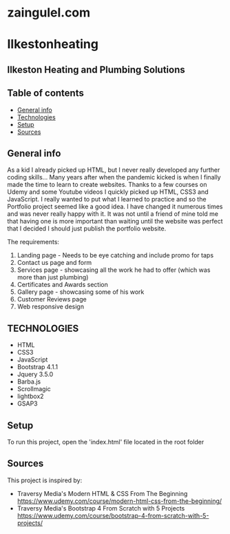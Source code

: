 # zaingulel.com

# Ilkestonheating

## Ilkeston Heating and Plumbing Solutions

## Table of contents
* [General info](#general-info)
* [Technologies](#technologies)
* [Setup](#setup)
* [Sources](#sources)


## General info 


As a kid I already picked up HTML, but I never really developed any further coding skills... Many years after when the pandemic kicked is when I finally made the time to learn to create websites. 
Thanks to a few courses on Udemy and some Youtube videos I quickly picked up HTML, CSS3 and JavaScript. 
I really wanted to put what I learned to practice and so the Portfolio project seemed like a good idea. I have changed it numerous times and was never really happy with it. 
It was not until a friend of mine told me that having one is more important than waiting until the website was perfect that I decided I should just publish the portfolio website. 


The requirements:
1. Landing page - Needs to be eye catching and include promo for taps
2. Contact us page and form
3. Services page - showcasing all the work he had to offer (which was more than just plumbing)
4. Certificates and Awards section
5. Gallery page - showcasing some of his work
6. Customer Reviews page
7. Web responsive design



## TECHNOLOGIES

- HTML
- CSS3
- JavaScript
- Bootstrap 4.1.1
- Jquery 3.5.0
- Barba.js
- Scrollmagic
- lightbox2
- GSAP3


## Setup
To run this project, open the 'index.html' file located  in the root folder


## Sources

This project is inspired by: 
- Traversy Media's Modern HTML & CSS From The Beginning https://www.udemy.com/course/modern-html-css-from-the-beginning/
- Traversy Media's Bootstrap 4 From Scratch with 5 Projects https://www.udemy.com/course/bootstrap-4-from-scratch-with-5-projects/

